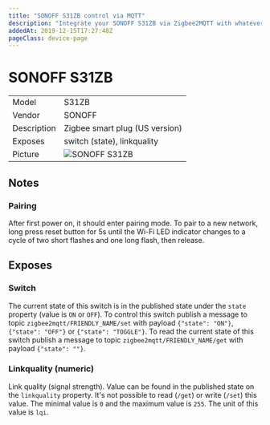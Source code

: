 ```yaml
---
title: "SONOFF S31ZB control via MQTT"
description: "Integrate your SONOFF S31ZB via Zigbee2MQTT with whatever smart home infrastructure you are using without the vendors bridge or gateway."
addedAt: 2019-12-15T17:27:48Z
pageClass: device-page
---
```


<!-- !!!! -->
<!-- ATTENTION: This file is auto-generated through docgen! -->
<!-- You can only edit the "Notes"-Section between the two comment lines "Notes BEGIN" and "Notes END". -->
<!-- Do not use h1 or h2 heading within "## Notes"-Section. -->
<!-- !!!! -->

# SONOFF S31ZB

|     |     |
|-----|-----|
| Model | S31ZB  |
| Vendor  | SONOFF  |
| Description | Zigbee smart plug (US version) |
| Exposes | switch (state), linkquality |
| Picture | ![SONOFF S31ZB](https://www.zigbee2mqtt.io/images/devices/S31ZB.jpg) |


<!-- Notes BEGIN: You can edit here. Add "## Notes" headline if not already present. -->
## Notes


### Pairing
After first power on, it should enter pairing mode. To pair to a new network, long press reset button for 5s until the Wi-Fi LED indicator changes to a cycle of two short flashes and one long flash, then release.

<!-- Notes END: Do not edit below this line -->


## Exposes

### Switch 
The current state of this switch is in the published state under the `state` property (value is `ON` or `OFF`).
To control this switch publish a message to topic `zigbee2mqtt/FRIENDLY_NAME/set` with payload `{"state": "ON"}`, `{"state": "OFF"}` or `{"state": "TOGGLE"}`.
To read the current state of this switch publish a message to topic `zigbee2mqtt/FRIENDLY_NAME/get` with payload `{"state": ""}`.

### Linkquality (numeric)
Link quality (signal strength).
Value can be found in the published state on the `linkquality` property.
It's not possible to read (`/get`) or write (`/set`) this value.
The minimal value is `0` and the maximum value is `255`.
The unit of this value is `lqi`.

